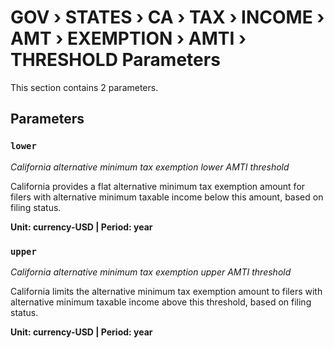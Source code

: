 # GOV › STATES › CA › TAX › INCOME › AMT › EXEMPTION › AMTI › THRESHOLD Parameters

This section contains 2 parameters.

## Parameters

### `lower`
*California alternative minimum tax exemption lower AMTI threshold*

California provides a flat alternative minimum tax exemption amount for filers with alternative minimum taxable income below this amount, based on filing status.

**Unit: currency-USD | Period: year**


### `upper`
*California alternative minimum tax exemption upper AMTI threshold*

California limits the alternative minimum tax exemption amount to filers with alternative minimum taxable income above this threshold, based on filing status.

**Unit: currency-USD | Period: year**

